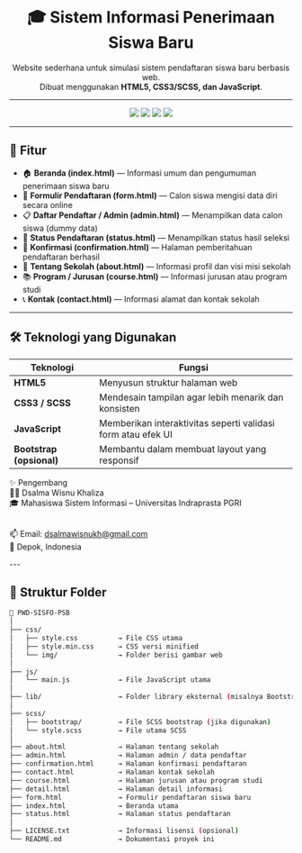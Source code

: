 <h1 align="center">🎓 Sistem Informasi Penerimaan Siswa Baru</h1>

<p align="center">
  Website sederhana untuk simulasi sistem pendaftaran siswa baru berbasis web.<br>
  Dibuat menggunakan <b>HTML5, CSS3/SCSS, dan JavaScript</b>.
</p>

---

<p align="center">
  <img src="https://img.shields.io/badge/HTML5-E34F26?style=for-the-badge&logo=html5&logoColor=white"/>
  <img src="https://img.shields.io/badge/CSS3-1572B6?style=for-the-badge&logo=css3&logoColor=white"/>
  <img src="https://img.shields.io/badge/SCSS-CC6699?style=for-the-badge&logo=sass&logoColor=white"/>
  <img src="https://img.shields.io/badge/JavaScript-F7DF1E?style=for-the-badge&logo=javascript&logoColor=black"/>
</p>

---

## 🧩 Fitur
- 🏠 **Beranda (index.html)** — Informasi umum dan pengumuman penerimaan siswa baru  
- 🧾 **Formulir Pendaftaran (form.html)** — Calon siswa mengisi data diri secara online  
- 📋 **Daftar Pendaftar / Admin (admin.html)** — Menampilkan data calon siswa (dummy data)  
- 📢 **Status Pendaftaran (status.html)** — Menampilkan status hasil seleksi  
- 📄 **Konfirmasi (confirmation.html)** — Halaman pemberitahuan pendaftaran berhasil  
- 🏫 **Tentang Sekolah (about.html)** — Informasi profil dan visi misi sekolah  
- 📚 **Program / Jurusan (course.html)** — Informasi jurusan atau program studi  
- 📞 **Kontak (contact.html)** — Informasi alamat dan kontak sekolah  

---

## 🛠️ Teknologi yang Digunakan
| Teknologi | Fungsi |
|------------|--------|
| **HTML5** | Menyusun struktur halaman web |
| **CSS3 / SCSS** | Mendesain tampilan agar lebih menarik dan konsisten |
| **JavaScript** | Memberikan interaktivitas seperti validasi form atau efek UI |
| **Bootstrap (opsional)** | Membantu dalam membuat layout yang responsif |

<p>
✨ Pengembang <br>
👩‍💻 Dsalma Wisnu Khaliza <br>
🎓 Mahasiswa Sistem Informasi – Universitas Indraprasta PGRI <br> <br>

📫 Email: dsalmawisnukh@gmail.com <br>
📍 Depok, Indonesia 
</p>
---

## 📁 Struktur Folder
```bash
📂 PWD-SISFO-PSB
│
├── css/
│   ├── style.css          → File CSS utama
│   ├── style.min.css      → CSS versi minified
│   └── img/               → Folder berisi gambar web
│
├── js/
│   └── main.js            → File JavaScript utama
│
├── lib/                   → Folder library eksternal (misalnya Bootstrap, FontAwesome, dll)
│
├── scss/
│   ├── bootstrap/         → File SCSS bootstrap (jika digunakan)
│   └── style.scss         → File utama SCSS
│
├── about.html             → Halaman tentang sekolah
├── admin.html             → Halaman admin / data pendaftar
├── confirmation.html      → Halaman konfirmasi pendaftaran
├── contact.html           → Halaman kontak sekolah
├── course.html            → Halaman jurusan atau program studi
├── detail.html            → Halaman detail informasi
├── form.html              → Formulir pendaftaran siswa baru
├── index.html             → Beranda utama
├── status.html            → Halaman status pendaftaran
│
├── LICENSE.txt            → Informasi lisensi (opsional)
└── README.md              → Dokumentasi proyek ini

